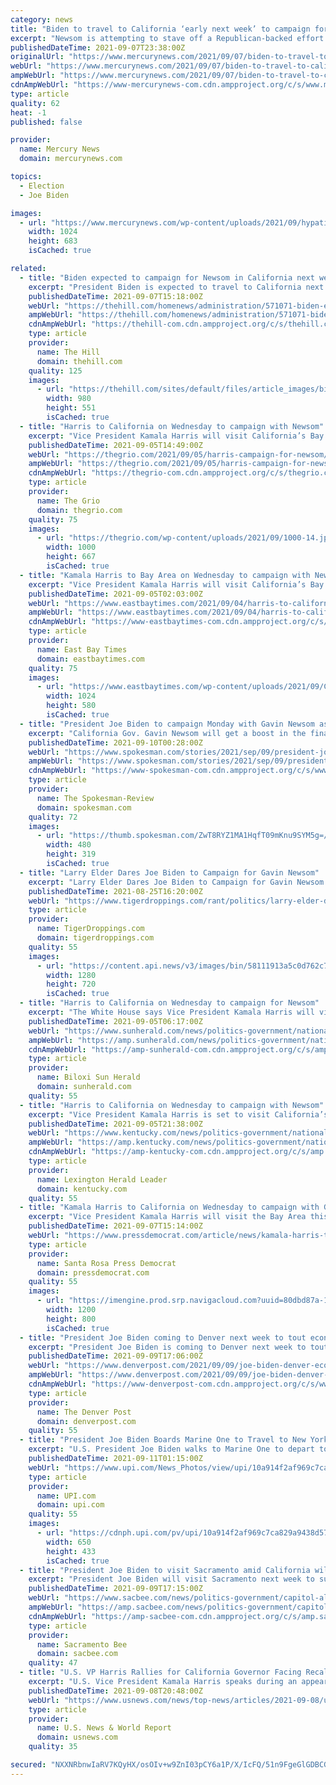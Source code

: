 ```yaml
---
category: news
title: "Biden to travel to California ‘early next week’ to campaign for Gov. Newsom ahead of recall vote"
excerpt: "Newsom is attempting to stave off a Republican-backed effort to oust him, which is motivated in part by anger toward his pandemic restrictions. Biden’s visit would come in the final hours of"
publishedDateTime: 2021-09-07T23:38:00Z
originalUrl: "https://www.mercurynews.com/2021/09/07/biden-to-travel-to-california-early-next-week-to-campaign-for-gov-newsom-ahead-of-recall-vote/"
webUrl: "https://www.mercurynews.com/2021/09/07/biden-to-travel-to-california-early-next-week-to-campaign-for-gov-newsom-ahead-of-recall-vote/"
ampWebUrl: "https://www.mercurynews.com/2021/09/07/biden-to-travel-to-california-early-next-week-to-campaign-for-gov-newsom-ahead-of-recall-vote/amp/"
cdnAmpWebUrl: "https://www-mercurynews-com.cdn.ampproject.org/c/s/www.mercurynews.com/2021/09/07/biden-to-travel-to-california-early-next-week-to-campaign-for-gov-newsom-ahead-of-recall-vote/amp/"
type: article
quality: 62
heat: -1
published: false

provider:
  name: Mercury News
  domain: mercurynews.com

topics:
  - Election
  - Joe Biden

images:
  - url: "https://www.mercurynews.com/wp-content/uploads/2021/09/hypatia-h_445738d11f947fa702d582d2258d89fe-h_9dc4f292e4652abd89a22192843dbeb5.jpg?w=1024&#038;h=683"
    width: 1024
    height: 683
    isCached: true

related:
  - title: "Biden expected to campaign for Newsom in California next week"
    excerpt: "President Biden is expected to travel to California next week to campaign on behalf of California Gov. Gavin. Newsom (D) ahead of the Sept. 14 recall election."
    publishedDateTime: 2021-09-07T15:18:00Z
    webUrl: "https://thehill.com/homenews/administration/571071-biden-expected-to-campaign-for-newsom-in-california-next-week"
    ampWebUrl: "https://thehill.com/homenews/administration/571071-biden-expected-to-campaign-for-newsom-in-california-next-week?amp"
    cdnAmpWebUrl: "https://thehill-com.cdn.ampproject.org/c/s/thehill.com/homenews/administration/571071-biden-expected-to-campaign-for-newsom-in-california-next-week?amp"
    type: article
    provider:
      name: The Hill
      domain: thehill.com
    quality: 125
    images:
      - url: "https://thehill.com/sites/default/files/article_images/bidenjoe_080521getty_jobs.jpg"
        width: 980
        height: 551
        isCached: true
  - title: "Harris to California on Wednesday to campaign with Newsom"
    excerpt: "Vice President Kamala Harris will visit California’s Bay Area Wednesday ahead of Gov. Gavin Newsom's Sept. 14 recall election."
    publishedDateTime: 2021-09-05T14:49:00Z
    webUrl: "https://thegrio.com/2021/09/05/harris-campaign-for-newsom/"
    ampWebUrl: "https://thegrio.com/2021/09/05/harris-campaign-for-newsom/amp/"
    cdnAmpWebUrl: "https://thegrio-com.cdn.ampproject.org/c/s/thegrio.com/2021/09/05/harris-campaign-for-newsom/amp/"
    type: article
    provider:
      name: The Grio
      domain: thegrio.com
    quality: 75
    images:
      - url: "https://thegrio.com/wp-content/uploads/2021/09/1000-14.jpeg"
        width: 1000
        height: 667
        isCached: true
  - title: "Kamala Harris to Bay Area on Wednesday to campaign with Newsom"
    excerpt: "Vice President Kamala Harris will visit California’s Bay Area next week to campaign with Gov. Gavin Newsom, who faces possible removal from office in a Sept. 14 recall election."
    publishedDateTime: 2021-09-05T02:03:00Z
    webUrl: "https://www.eastbaytimes.com/2021/09/04/harris-to-california-on-wednesday-to-campaign-with-newsom/"
    ampWebUrl: "https://www.eastbaytimes.com/2021/09/04/harris-to-california-on-wednesday-to-campaign-with-newsom/amp/"
    cdnAmpWebUrl: "https://www-eastbaytimes-com.cdn.ampproject.org/c/s/www.eastbaytimes.com/2021/09/04/harris-to-california-on-wednesday-to-campaign-with-newsom/amp/"
    type: article
    provider:
      name: East Bay Times
      domain: eastbaytimes.com
    quality: 75
    images:
      - url: "https://www.eastbaytimes.com/wp-content/uploads/2021/09/California_Recall_Harris_57413-e1630807640556.jpg?w=1024&#038;h=580"
        width: 1024
        height: 580
        isCached: true
  - title: "President Joe Biden to campaign Monday with Gavin Newsom as recall nears end"
    excerpt: "California Gov. Gavin Newsom will get a boost in the final days of a campaign that is trying to kick him out of office from the nation's most prominent Democrat: President Joe Biden."
    publishedDateTime: 2021-09-10T00:28:00Z
    webUrl: "https://www.spokesman.com/stories/2021/sep/09/president-joe-biden-to-campaign-monday-with-gavin-/"
    ampWebUrl: "https://www.spokesman.com/stories/2021/sep/09/president-joe-biden-to-campaign-monday-with-gavin-/?amp-content=amp"
    cdnAmpWebUrl: "https://www-spokesman-com.cdn.ampproject.org/c/s/www.spokesman.com/stories/2021/sep/09/president-joe-biden-to-campaign-monday-with-gavin-/?amp-content=amp"
    type: article
    provider:
      name: The Spokesman-Review
      domain: spokesman.com
    quality: 72
    images:
      - url: "https://thumb.spokesman.com/ZwT8RYZ1MA1HqfT09mKnu9SYM5g=/480x0/media.spokesman.com/photos/2021/09/08/6139595071e5e.hires.jpg"
        width: 480
        height: 319
        isCached: true
  - title: "Larry Elder Dares Joe Biden to Campaign for Gavin Newsom"
    excerpt: "Larry Elder Dares Joe Biden to Campaign for Gavin Newsom - [quote]Elder spoke exclusively to Breitbart News after an event addressing hundreds of supporters in Woo"
    publishedDateTime: 2021-08-25T16:20:00Z
    webUrl: "https://www.tigerdroppings.com/rant/politics/larry-elder-dares-joe-biden-to-campaign-for-gavin-newsom/97950237/"
    type: article
    provider:
      name: TigerDroppings.com
      domain: tigerdroppings.com
    quality: 55
    images:
      - url: "https://content.api.news/v3/images/bin/58111913a5c0d762c7a58689a4d734f0"
        width: 1280
        height: 720
        isCached: true
  - title: "Harris to California on Wednesday to campaign for Newsom"
    excerpt: "The White House says Vice President Kamala Harris will visit California’s Bay Area on Wednesday to campaign for Gov. Gavin Newsom, who faces removal from office in a Sept. 14 recall election."
    publishedDateTime: 2021-09-05T06:17:00Z
    webUrl: "https://www.sunherald.com/news/politics-government/national-politics/article254010883.html"
    ampWebUrl: "https://amp.sunherald.com/news/politics-government/national-politics/article254010883.html"
    cdnAmpWebUrl: "https://amp-sunherald-com.cdn.ampproject.org/c/s/amp.sunherald.com/news/politics-government/national-politics/article254010883.html"
    type: article
    provider:
      name: Biloxi Sun Herald
      domain: sunherald.com
    quality: 55
  - title: "Harris to California on Wednesday to campaign with Newsom"
    excerpt: "Vice President Kamala Harris is set to visit California’s Bay Area on Wednesday to campaign with Gov. Gavin Newsom, who faces removal from office in a Sept. 14 recall election."
    publishedDateTime: 2021-09-05T21:38:00Z
    webUrl: "https://www.kentucky.com/news/politics-government/national-politics/article254010883.html"
    ampWebUrl: "https://amp.kentucky.com/news/politics-government/national-politics/article254010883.html"
    cdnAmpWebUrl: "https://amp-kentucky-com.cdn.ampproject.org/c/s/amp.kentucky.com/news/politics-government/national-politics/article254010883.html"
    type: article
    provider:
      name: Lexington Herald Leader
      domain: kentucky.com
    quality: 55
  - title: "Kamala Harris to California on Wednesday to campaign with Gov. Newsom"
    excerpt: "Vice President Kamala Harris will visit the Bay Area this week to campaign with Gov. Newsom, who faces possible removal from office in a Sept. 14 recall election."
    publishedDateTime: 2021-09-07T15:14:00Z
    webUrl: "https://www.pressdemocrat.com/article/news/kamala-harris-to-california-on-wednesday-to-campaign-with-gov-newsom/"
    type: article
    provider:
      name: Santa Rosa Press Democrat
      domain: pressdemocrat.com
    quality: 55
    images:
      - url: "https://imengine.prod.srp.navigacloud.com?uuid=80dbd87a-1e9d-5115-a787-1fe2a71a2db9&type=primary&q=72&width=1200"
        width: 1200
        height: 800
        isCached: true
  - title: "President Joe Biden coming to Denver next week to tout economic agenda"
    excerpt: "President Joe Biden is coming to Denver next week to tout his economic agenda, the White House said Thursday. Biden’s office did not say what day he will be in town or where he will be, but White House officials said he will speak about his Build Back Better agenda here."
    publishedDateTime: 2021-09-09T17:06:00Z
    webUrl: "https://www.denverpost.com/2021/09/09/joe-biden-denver-economy/"
    ampWebUrl: "https://www.denverpost.com/2021/09/09/joe-biden-denver-economy/amp/"
    cdnAmpWebUrl: "https://www-denverpost-com.cdn.ampproject.org/c/s/www.denverpost.com/2021/09/09/joe-biden-denver-economy/amp/"
    type: article
    provider:
      name: The Denver Post
      domain: denverpost.com
    quality: 55
  - title: "President Joe Biden Boards Marine One to Travel to New York"
    excerpt: "U.S. President Joe Biden walks to Marine One to depart to Joint Base Andrews, then onto New York City from the White House in Washington, DC on Friday, September 10, 2021. President Biden will travel to New York,"
    publishedDateTime: 2021-09-11T01:15:00Z
    webUrl: "https://www.upi.com/News_Photos/view/upi/10a914f2af969c7ca829a9438d57046e/President-Joe-Biden-Boards-Marine-One-to-Travel-to-New-York/"
    type: article
    provider:
      name: UPI.com
      domain: upi.com
    quality: 55
    images:
      - url: "https://cdnph.upi.com/pv/upi/10a914f2af969c7ca829a9438d57046e/BIDEN-BOARDS-MARINE-ONE.jpg"
        width: 650
        height: 433
        isCached: true
  - title: "President Joe Biden to visit Sacramento amid California wildfires, Gavin Newsom recall"
    excerpt: "President Joe Biden will visit Sacramento next week to survey wildfire damage and then travel to Long Beach to campaign with Gov. Gavin Newsom against the recall election, the White House said Thursday."
    publishedDateTime: 2021-09-09T17:15:00Z
    webUrl: "https://www.sacbee.com/news/politics-government/capitol-alert/article254105243.html"
    ampWebUrl: "https://amp.sacbee.com/news/politics-government/capitol-alert/article254105243.html"
    cdnAmpWebUrl: "https://amp-sacbee-com.cdn.ampproject.org/c/s/amp.sacbee.com/news/politics-government/capitol-alert/article254105243.html"
    type: article
    provider:
      name: Sacramento Bee
      domain: sacbee.com
    quality: 47
  - title: "U.S. VP Harris Rallies for California Governor Facing Recall"
    excerpt: "U.S. Vice President Kamala Harris speaks during an appearance with California Governor Gavin Newsom, who is facing a Republican-led recall election in September, in San Leandro, California, U.S., September 8,"
    publishedDateTime: 2021-09-08T20:48:00Z
    webUrl: "https://www.usnews.com/news/top-news/articles/2021-09-08/us-vp-harris-rallies-for-california-governor-facing-recall"
    type: article
    provider:
      name: U.S. News & World Report
      domain: usnews.com
    quality: 35

secured: "NXXNRbnwIaRV7KQyHX/osOIv+w9ZnI03pCY6a1P/X/IcFQ/51n9FgeGlGDBCGZVLw0RQfx9iZXT8g+oqSiKvOf9vEhGpcQCppXL0MSs6V5ClEAFW7U5Ym0ax5a4nVbDaxINhuFeWOlNKB6iLgWSuaGNAD9BOXDZ9mSkuB8N7RiXdAohHr0rzMNH/mDWkchs+mVROYWAvXyVpEnKAuThlWK0Zh2xbrNOP3ptT2eVv7KZ3jUN0Okx8fh6BUZ8IMOye7ay8alEUrxMKCf3tjYMjkHN6AaKUFn3YnvCOqTKl60pUfPGzL5JDg+AOMlmN36DKKsjrz1C1jypDS6Fu/IwYNE/02BoVDj438iOKR8Hb3DQ=;QrkZqQErnoIYbFOHmpLxtg=="
---
```


